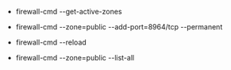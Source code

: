 

- firewall-cmd --get-active-zones


- firewall-cmd --zone=public --add-port=8964/tcp --permanent
- firewall-cmd --reload
- firewall-cmd --zone=public --list-all